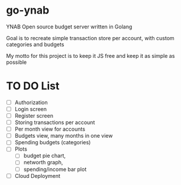 # go-ynab
YNAB Open source budget server written in Golang

Goal is to recreate simple transaction store per account, with custom categories and budgets

My motto for this project is to keep it JS free and keep it as simple as possible

# TO DO List
 - [ ] Authorization
 - [ ] Login screen
 - [ ] Register screen
 - [ ] Storing transactions per account
 - [ ] Per month view for accounts
 - [ ] Budgets view, many months in one view
 - [ ] Spending budgets (categories)
 - [ ] Plots
   - [ ] budget pie chart,
   - [ ] networth graph,
   - [ ] spending/income bar plot
 - [ ] Cloud Deployment
